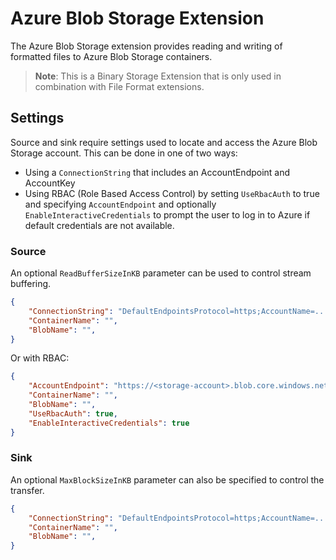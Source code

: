 # Azure Blob Storage Extension

The Azure Blob Storage extension provides reading and writing of formatted files to Azure Blob Storage containers.

> **Note**: This is a Binary Storage Extension that is only used in combination with File Format extensions. 

## Settings

Source and sink require settings used to locate and access the Azure Blob Storage account. This can be done in one of two ways:

- Using a `ConnectionString` that includes an AccountEndpoint and AccountKey
- Using RBAC (Role Based Access Control) by setting `UseRbacAuth` to true and specifying `AccountEndpoint` and optionally `EnableInteractiveCredentials` to prompt the user to log in to Azure if default credentials are not available.

### Source

An optional `ReadBufferSizeInKB` parameter can be used to control stream buffering.

```json
{
    "ConnectionString": "DefaultEndpointsProtocol=https;AccountName=...",
    "ContainerName": "",
    "BlobName": "",
}
```

Or with RBAC:

```json
{
    "AccountEndpoint": "https://<storage-account>.blob.core.windows.net",
    "ContainerName": "",
    "BlobName": "",
    "UseRbacAuth": true,
    "EnableInteractiveCredentials": true
}
```

### Sink

An optional `MaxBlockSizeInKB` parameter can also be specified to control the transfer.

```json
{
    "ConnectionString": "DefaultEndpointsProtocol=https;AccountName=...",
    "ContainerName": "",
    "BlobName": "",
}
```